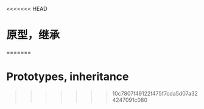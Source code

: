 <<<<<<< HEAD
# 原型，继承
=======
# Prototypes, inheritance
>>>>>>> 10c7807f49122f475f7cda5d07a324247091c080
